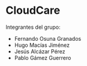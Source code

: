 # CloudCare

Integrantes del grupo:
- Fernando Osuna Granados
- Hugo Macías Jiménez
- Jesús Alcázar Pérez
- Pablo Gámez Guerrero
